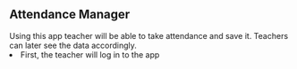 <h2><b>Attendance Manager</b></h2>
Using this app teacher will be able to take attendance and save it. Teachers can later see the data accordingly.
<br>
<li>First, the teacher will log in to the app</li>

